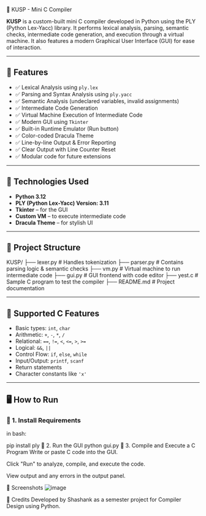  🧠 KUSP - Mini C Compiler

**KUSP** is a custom-built mini C compiler developed in Python using the PLY (Python Lex-Yacc) library. It performs lexical analysis, parsing, semantic checks, intermediate code generation, and execution through a virtual machine. It also features a modern Graphical User Interface (GUI) for ease of interaction.

---

## 🚀 Features

- ✅ Lexical Analysis using `ply.lex`
- ✅ Parsing and Syntax Analysis using `ply.yacc`
- ✅ Semantic Analysis (undeclared variables, invalid assignments)
- ✅ Intermediate Code Generation
- ✅ Virtual Machine Execution of Intermediate Code
- ✅ Modern GUI using `Tkinter`
- ✅ Built-in Runtime Emulator (Run button)
- ✅ Color-coded Dracula Theme
- ✅ Line-by-line Output & Error Reporting
- ✅ Clear Output with Line Counter Reset
- ✅ Modular code for future extensions

---

## 🔧 Technologies Used

- **Python 3.12**
- **PLY (Python Lex-Yacc) Version: 3.11**
- **Tkinter** – for the GUI
- **Custom VM** – to execute intermediate code
- **Dracula Theme** – for stylish UI

---

## 📁 Project Structure

KUSP/
├── lexer.py # Handles tokenization
├── parser.py # Contains parsing logic & semantic checks
├── vm.py # Virtual machine to run intermediate code
├── gui.py # GUI frontend with code editor
├── yest.c # Sample C program to test the compiler
├── README.md # Project documentation

---

## 🧪 Supported C Features

- Basic types: `int`, `char`
- Arithmetic: `+`, `-`, `*`, `/`
- Relational: `==`, `!=`, `<`, `<=`, `>`, `>=`
- Logical: `&&`, `||`
- Control Flow: `if`, `else`, `while`
- Input/Output: `printf`, `scanf`
- Return statements
- Character constants like `'x'`

---

## 🖥️ How to Run

### 🔹 1. Install Requirements

in bash:

pip install ply
🔹 2. Run the GUI
       python gui.py
🔹 3. Compile and Execute a C Program
Write or paste C code into the GUI.

Click "Run" to analyze, compile, and execute the code.

View output and any errors in the output panel.

📸 Screenshots
![image](https://github.com/user-attachments/assets/4ae8e290-867d-446e-8153-249945305bfd)


🙌 Credits
Developed by Shashank as a semester project for Compiler Design using Python.
